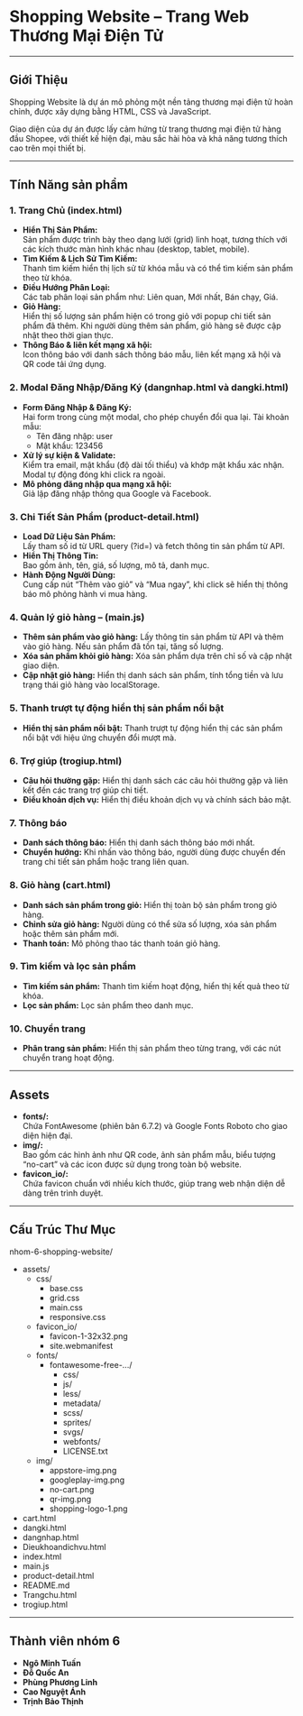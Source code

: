 # Shopping Website – Trang Web Thương Mại Điện Tử

---

##  Giới Thiệu

Shopping Website là dự án mô phỏng một nền tảng thương mại điện tử hoàn chỉnh, được xây dựng bằng HTML, CSS và JavaScript. 

Giao diện của dự án được lấy cảm hứng từ trang thương mại điện tử hàng đầu Shopee, với thiết kế hiện đại, màu sắc hài hòa và khả năng tương thích cao trên mọi thiết bị.

---

##  Tính Năng sản phẩm

### 1. Trang Chủ (index.html)
- **Hiển Thị Sản Phẩm:**  
 Sản phẩm được trình bày theo dạng lưới (grid) linh hoạt, tương thích với các kích thước màn hình khác nhau (desktop, tablet, mobile).
- **Tìm Kiếm & Lịch Sử Tìm Kiếm:**  
  Thanh tìm kiếm hiển thị lịch sử từ khóa mẫu và có thể tìm kiếm sản phẩm theo từ khóa.
- **Điều Hướng Phân Loại:**  
  Các tab phân loại sản phẩm như: Liên quan, Mới nhất, Bán chạy, Giá.
- **Giỏ Hàng:**  
  Hiển thị số lượng sản phẩm hiện có trong giỏ với popup chi tiết sản phẩm đã thêm. Khi người dùng thêm sản phẩm, giỏ hàng sẽ được cập nhật theo thời gian thực.
- **Thông Báo & liên kết mạng xã hội:**  
  Icon thông báo với danh sách thông báo mẫu, liên kết mạng xã hội và QR code tải ứng dụng.

### 2. Modal Đăng Nhập/Đăng Ký (dangnhap.html và dangki.html)
- **Form Đăng Nhập & Đăng Ký:**  
  Hai form trong cùng một modal, cho phép chuyển đổi qua lại. 
  Tài khoản mẫu:
  + Tên đăng nhập: user
  + Mật khẩu: 123456
- **Xử lý sự kiện & Validate:**  
  Kiểm tra email, mật khẩu (độ dài tối thiểu) và khớp mật khẩu xác nhận. Modal tự động đóng khi click ra ngoài.
- **Mô phỏng đăng nhập qua mạng xã hội:**  
  Giả lập đăng nhập thông qua Google và Facebook.

### 3. Chi Tiết Sản Phẩm (product-detail.html)
- **Load Dữ Liệu Sản Phẩm:**  
  Lấy tham số id từ URL query (?id=) và fetch thông tin sản phẩm từ API.
- **Hiển Thị Thông Tin:**  
  Bao gồm ảnh, tên, giá, số lượng, mô tả, danh mục.
- **Hành Động Người Dùng:**  
  Cung cấp nút “Thêm vào giỏ” và “Mua ngay”, khi click sẽ hiển thị thông báo mô phỏng hành vi mua hàng. 

### 4. Quản lý giỏ hàng – (main.js)
- **Thêm sản phẩm vào giỏ hàng:** 
  Lấy thông tin sản phẩm từ API và thêm vào giỏ hàng. Nếu sản phẩm đã tồn tại, tăng số lượng.
- **Xóa sản phẩm khỏi giỏ hàng:**
  Xóa sản phẩm dựa trên chỉ số và cập nhật giao diện.
- **Cập nhật giỏ hàng:** 
  Hiển thị danh sách sản phẩm, tính tổng tiền và lưu trạng thái giỏ hàng vào localStorage.

### 5. Thanh trượt tự động hiển thị sản phẩm nổi bật
- **Hiển thị sản phẩm nổi bật:** 
  Thanh trượt tự động hiển thị các sản phẩm nổi bật với hiệu ứng chuyển đổi mượt mà.

### 6. Trợ giúp (trogiup.html)
- **Câu hỏi thường gặp:** 
  Hiển thị danh sách các câu hỏi thường gặp và liên kết đến các trang trợ giúp chi tiết.
- **Điều khoản dịch vụ:** 
  Hiển thị điều khoản dịch vụ và chính sách bảo mật.

### 7. Thông báo
- **Danh sách thông báo:** 
  Hiển thị danh sách thông báo mới nhất.
- **Chuyển hướng:** 
  Khi nhấn vào thông báo, người dùng được chuyển đến trang chi tiết sản phẩm hoặc trang liên quan.

### 8. Giỏ hàng (cart.html)
- **Danh sách sản phẩm trong giỏ:** 
  Hiển thị toàn bộ sản phẩm trong giỏ hàng.
- **Chỉnh sửa giỏ hàng:** 
  Người dùng có thể sửa số lượng, xóa sản phẩm hoặc thêm sản phẩm mới.
- **Thanh toán:** 
  Mô phỏng thao tác thanh toán giỏ hàng.

### 9. Tìm kiếm và lọc sản phẩm
- **Tìm kiếm sản phẩm:** 
  Thanh tìm kiếm hoạt động, hiển thị kết quả theo từ khóa.
- **Lọc sản phẩm:** 
  Lọc sản phẩm theo danh mục.

### 10. Chuyển trang
- **Phân trang sản phẩm:** 
  Hiển thị sản phẩm theo từng trang, với các nút chuyển trang hoạt động.

---

## Assets
- **fonts/:**  
  Chứa FontAwesome (phiên bản 6.7.2) và Google Fonts Roboto cho giao diện hiện đại.
- **img/:**  
  Bao gồm các hình ảnh như QR code, ảnh sản phẩm mẫu, biểu tượng “no-cart” và các icon được sử dụng trong toàn bộ website.
- **favicon_io/:**  
  Chứa favicon chuẩn với nhiều kích thước, giúp trang web nhận diện dễ dàng trên trình duyệt.

---

## Cấu Trúc Thư Mục

nhom-6-shopping-website/
- assets/
  - css/
    - base.css
    - grid.css
    - main.css
    - responsive.css
  - favicon_io/
    - favicon-1-32x32.png
    - site.webmanifest
  - fonts/
    - fontawesome-free-.../
      - css/
      - js/
      - less/
      - metadata/
      - scss/
      - sprites/
      - svgs/
      - webfonts/
      - LICENSE.txt
  - img/
    - appstore-img.png
    - googleplay-img.png
    - no-cart.png
    - qr-img.png
    - shopping-logo-1.png
- cart.html
- dangki.html
- dangnhap.html
- Dieukhoandichvu.html
- index.html
- main.js
- product-detail.html
- README.md
- Trangchu.html
- trogiup.html

---

## Thành viên nhóm 6

- **Ngô Minh Tuấn**
- **Đỗ Quốc An**
- **Phùng Phương Linh**
- **Cao Nguyệt Ánh**
- **Trịnh Bảo Thịnh**

